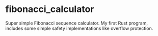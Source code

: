 # fibonacci_calculator
Super simple Fibonacci sequence calculator. My first Rust program, includes some simple safety implementations like overflow protection.
